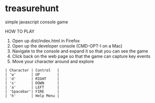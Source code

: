 # treasurehunt
simple javascript console game

HOW TO PLAY

1. Open up dist/index.html in Firefox
2. Open up the developer console (CMD-OPT-I on a Mac)
3. Navigate to the console and expand it so that you can see the game
4. Click back on the web page so that the game can capture key events
5. Move your character around and explore

```
| Character | Control   | 
| 'w'       | UP        |
| 'd'       | RIGHT     |
| 's'       | DOWN      |
| 'a'       | LEFT      |
| 'Spacebar'| FIRE      |
| 'h'       | Help Menu |
```
